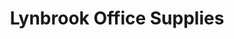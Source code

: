 ---
title: "Lynbrook Office Supplies"
url: /chorley/lynbrook-office-supplies/
shop: office supplies
---